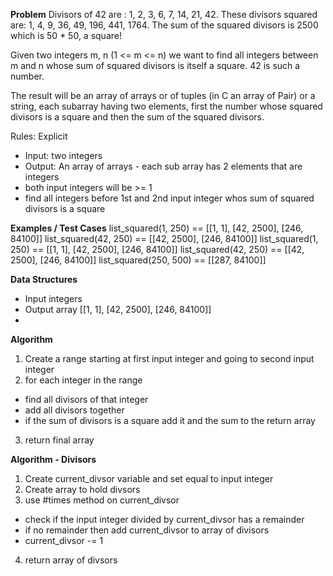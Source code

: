 **Problem**
Divisors of 42 are : 1, 2, 3, 6, 7, 14, 21, 42. 
These divisors squared are: 1, 4, 9, 36, 49, 196, 441, 1764. 
The sum of the squared divisors is 2500 which is 50 * 50, a square!

Given two integers m, n (1 <= m <= n) we want to find all integers between m and n whose sum of squared divisors is itself a square. 
42 is such a number.

The result will be an array of arrays or of tuples (in C an array of Pair) or a string, each subarray having two elements, 
first the number whose squared divisors is a square and then the sum of the squared divisors.

Rules:
Explicit
  - Input: two integers
  - Output: An array of arrays - each sub array has 2 elements that are integers
  - both input integers will be >= 1
  - find all integers before 1st and 2nd input integer whos sum of squared divisors is a square

**Examples / Test Cases**
list_squared(1, 250) == [[1, 1], [42, 2500], [246, 84100]]
list_squared(42, 250) == [[42, 2500], [246, 84100]]
list_squared(1, 250) == [[1, 1], [42, 2500], [246, 84100]]
list_squared(42, 250) == [[42, 2500], [246, 84100]]
list_squared(250, 500) == [[287, 84100]]

**Data Structures**
- Input integers
- Output array  [[1, 1], [42, 2500], [246, 84100]]
- 

**Algorithm**
1. Create a range starting at first input integer and going to second input integer
2. for each integer in the range 
  - find all divisors of that integer
  - add all divisors together
  - if the sum of divisors is a square add it and the sum to the return array
3. return final array

**Algorithm - Divisors**
1. Create current_divsor variable and set equal to input integer
2. Create array to hold divsors
3. use #times method on current_divsor
  - check if the input integer divided by current_divsor has a remainder
  - if no remainder then add current_divsor to array of divisors
  - current_divsor -= 1
4. return array of divsors